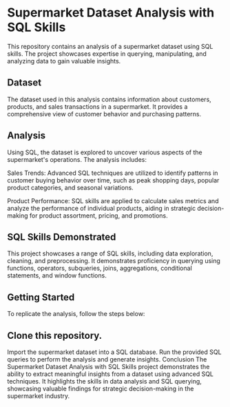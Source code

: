 # Supermarket Dataset Analysis with SQL Skills
This repository contains an analysis of a supermarket dataset using SQL skills. The project showcases expertise in querying, manipulating, and analyzing data to gain valuable insights.

## Dataset
The dataset used in this analysis contains information about customers, products, and sales transactions in a supermarket. It provides a comprehensive view of customer behavior and purchasing patterns.

## Analysis
Using SQL, the dataset is explored to uncover various aspects of the supermarket's operations. The analysis includes:


Sales Trends: Advanced SQL techniques are utilized to identify patterns in customer buying behavior over time, such as peak shopping days, popular product categories, and seasonal variations.

Product Performance: SQL skills are applied to calculate sales metrics and analyze the performance of individual products, aiding in strategic decision-making for product assortment, pricing, and promotions.

## SQL Skills Demonstrated
This project showcases a range of SQL skills, including data exploration, cleaning, and preprocessing. It demonstrates proficiency in querying using functions, operators, subqueries, joins, aggregations, conditional statements, and window functions.

## Getting Started
To replicate the analysis, follow the steps below:

## Clone this repository.
Import the supermarket dataset into a SQL database.
Run the provided SQL queries to perform the analysis and generate insights.
Conclusion
The Supermarket Dataset Analysis with SQL Skills project demonstrates the ability to extract meaningful insights from a dataset using advanced SQL techniques. It highlights the skills in data analysis and SQL querying, showcasing valuable findings for strategic decision-making in the supermarket industry.
